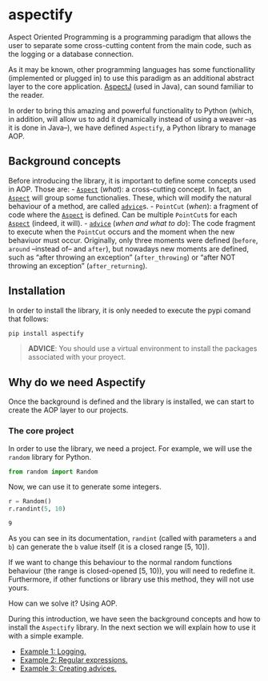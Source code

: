 aspectify
================

<!-- WARNING: THIS FILE WAS AUTOGENERATED! DO NOT EDIT! -->

Aspect Oriented Programming is a programming paradigm that allows the
user to separate some cross-cutting content from the main code, such as
the logging or a database connection.

As it may be known, other programming languages has some functionallity
(implemented or plugged in) to use this paradigm as an additional
abstract layer to the core application.
[AspectJ](https://www.eclipse.org/aspectj/) (used in Java), can sound
familiar to the reader.

In order to bring this amazing and powerful functionality to Python
(which, in addition, will allow us to add it dynamically instead of
using a weaver –as it is done in Java–), we have defined `Aspectify`, a
Python library to manage AOP.

## Background concepts

Before introducing the library, it is important to define some concepts
used in AOP. Those are: -
[`Aspect`](https://ruescog.github.io/aspectify/aop.html#aspect)
(*what*): a cross-cutting concept. In fact, an
[`Aspect`](https://ruescog.github.io/aspectify/aop.html#aspect) will
group some functionalies. These, which will modify the natural behaviour
of a method, are called
[`advice`](https://ruescog.github.io/aspectify/aop.html#advice)s. -
`PointCut` (*when*): a fragment of code where the
[`Aspect`](https://ruescog.github.io/aspectify/aop.html#aspect) is
defined. Can be multiple `PointCut`s for each
[`Aspect`](https://ruescog.github.io/aspectify/aop.html#aspect) (indeed,
it will). -
[`advice`](https://ruescog.github.io/aspectify/aop.html#advice) (*when
and what to do*): The code fragment to execute when the `PointCut`
occurs and the moment when the new behaviuor must occur. Originally,
only three moments were defined (`before`, `around` –instead of– and
`after`), but nowadays new moments are defined, such as “after throwing
an exception” (`after_throwing`) or “after NOT throwing an exception”
(`after_returning`).

## Installation

In order to install the library, it is only needed to execute the pypi
comand that follows:

``` sh
pip install aspectify
```

> **ADVICE**: You should use a virtual environment to install the
> packages associated with your proyect.

## Why do we need Aspectify

Once the background is defined and the library is installed, we can
start to create the AOP layer to our projects.

### The core project

In order to use the library, we need a project. For example, we will use
the `random` library for Python.

``` python
from random import Random
```

Now, we can use it to generate some integers.

``` python
r = Random()
r.randint(5, 10)
```

    9

As you can see in its documentation, `randint` (called with parameters
`a` and `b`) can generate the `b` value itself (it is a closed range
\[5, 10\]).

If we want to change this behaviour to the normal random functions
behaviour (the range is closed-opened \[5, 10)), you will need to
redefine it. Furthermore, if other functions or library use this method,
they will not use yours.

How can we solve it? Using AOP.

During this introduction, we have seen the background concepts and how
to install the `Aspectify` library. In the next section we will explain
how to use it with a simple example.

- [Example 1:
  Logging.](https://ruescog.github.io/aspectify/example01.html)
- [Example 2: Regular
  expressions.](https://ruescog.github.io/aspectify/example02.html)
- [Example 3: Creating
  advices.](https://ruescog.github.io/aspectify/example03.html)
